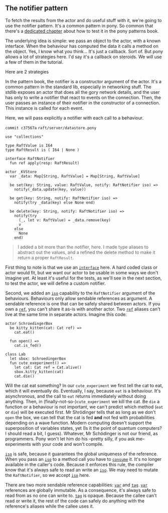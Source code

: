 ## The notifier pattern

To fetch the results from the actor and do useful stuff with it, we're going to
use the notifier pattern. It's a common pattern in pony. So common that there's
a [dedicated
chapter](http://patterns.ponylang.org/testing/notifier-interactions.html) about
how to test it in the pony patterns book.

The underlying idea is simple: we pass an object to the actor, with a known
interface. When the behaviour has computed the data it calls a method on
the object. Yes, I know what you think... It's just a callback. Sort of.
But pony allows a lot of strategies here. I'd say it's a callback on steroids.
We will use a few of them in the tutorial.

Here are 2 strategies

In the pattern book, the notifier is a constructor argument of the actor.
It's a common pattern in the standard lib, especially in networking stuff.
The stdlib exposes an actor that does all the gory network details, and
the user has only to write a notifier that react to events on the connection.
Then, the user passes an instance of their notifier in the constructor of
a connection. This instance is called for each event.

Here, we will pass explicitly a notifier with each call to a behaviour.

`commit c37567a`
`raft/server/datastore.pony`
```pony
use "collections"

type RaftValue is I64
type RaftResult is ( I64 | None )

interface RaftNotifier
  fun ref apply(resp: RaftResult)

actor _KVStore
  var _data: Map[String, RaftValue] = Map[String, RaftValue]

  be set(key: String, value: RaftValue, notify: RaftNotifier iso) =>
    notify(_data.update(key, value))
      
  be get(key: String, notify: RaftNotifier iso) =>
    notify(try _data(key) else None end)

  be delete(key: String, notify: RaftNotifier iso) =>
    notify(try
      (_, let v: RaftValue) = _data.remove(key)
      v
    else
      None
    end)
```

> I added a bit more than the notifier, here. I made type aliases to abstract
> out the values, and a refined the delete method to make it return a proper
> `RaftResult`.

First thing to note is that we use an
[`interface`](http://tutorial.ponylang.org/types/traits-and-interfaces.html)
here. A hard coded class or actor would fit, but we want our actor to be
usable in some ways we don't imagine yet. At least it's useful for the tests,
as we'll see in the next section, to test the actor, we will define a custom
notifier.

Second, we added an [`iso`](# "I need the globally unique readable and
writeable reference") capability to the `RaftNotifier` argument of the
behaviours. Behaviours only allow sendable references as argument. A sendable
reference is one that can be safely shared between actors. If you own a
[`ref`](# "I need to the permission to read and write"), you can't share it
as-is with another actor. Two [`ref`](# "I need to the permission to read and
write") aliases can't live at the same time in separate actors. Imagine this
code:

```pony
actor SchroedingerBox
  be kitty_kitten(cat: Cat ref) =>
    cat.eat()

  fun open() =>
    cat.is_fed()

class Lab
  let sbox: SchroedingerBox
  fun cute_exeperiment() =>
    let cat: Cat ref = Cat.alive()
    sbox.kitty_kitten(cat)
    cat.die()
```    

Will the cat eat something? In our `cute_experiment` we first tell the cat to
eat, which it will eventually do. Eventually, I say, because `eat` is a
behaviour. It's asynchronous, and the call to `eat` returns immediately without
doing anything. Then, in (finally-not-so-)`cute_experiment` we kill the cat. Be
`die` a function or a behaviour is not important, we can't predict which method
(`eat` or `die`) will be executed first. Mr Shrödinger tells that as long as we
don't `open` the box, we can tell that the cat is fed __and__ not fed with
probabilities depending on a wave function. Modern computing doesn't support
the superposition of variables states, yet (Is it the point of quantum
computers? I should read a bit, I guess). Whatever, Mr Schödinger is not our
friend, as programmers. Pony won't let him do his –pretty silly, if you ask me–
experiments with your code and won't compile.

[`iso`](# "I need the globally unique readable and writeable reference") is
safe, because it guarantees the global uniqueness of the reference. When you
pass an [`iso`](# "I need the globally unique readable and writeable
reference") to a method call you have to
[`consume`](http://tutorial.ponylang.org/capabilities/consume-and-destructive-read.html)
it. It's no longer available in the caller's code. Because it enforces this
rule, the compiler know that it's always safe to read an write an [`iso`](# "I
need the globally unique readable and writeable reference"). We may need to
mutate the `RaftNotifier`, so we accept [`iso`](# "I need the globally unique
readable and writeable reference") here.

There are two more sendable reference capabilities: [`var`](# "Globally
immutable") and [`tag`](# "I don't need to read or write, only identity and
behaviours"). [`var`](# "Globally immutable") references are globally
immutable. As a consequence, it's always safe to read from as no one can write
to. [`tag`](# "I don't need to read or write, only identity and behaviours") is
opaque. Because the callee can't read or write it, the rest of the code can
safely do anything with the reference's aliases while the callee uses it. 
